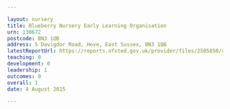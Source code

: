 ```yaml
---

layout: nursery
title: Blueberry Nursery Early Learning Organisation
urn: 130672
postcode: BN3 1QB
address: 5 Davigdor Road, Hove, East Sussex, BN3 1QB
latestReportUrl: https://reports.ofsted.gov.uk/provider/files/2505850/urn/130672.pdf
teaching: 0
development: 0
leadership: 1
outcomes: 0
overall: 1
date: 4 August 2015

---
```

